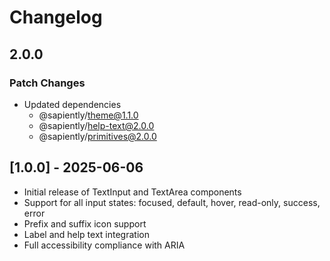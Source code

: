 # Changelog

## 2.0.0

### Patch Changes

- Updated dependencies
  - @sapiently/theme@1.1.0
  - @sapiently/help-text@2.0.0
  - @sapiently/primitives@2.0.0

## [1.0.0] - 2025-06-06

- Initial release of TextInput and TextArea components
- Support for all input states: focused, default, hover, read-only, success, error
- Prefix and suffix icon support
- Label and help text integration
- Full accessibility compliance with ARIA
